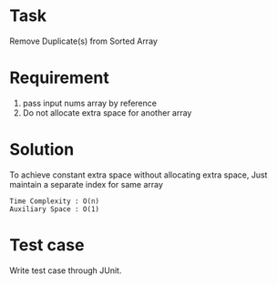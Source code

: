 # Task

Remove Duplicate(s) from Sorted Array

# Requirement

1. pass input nums array by reference
2. Do not allocate extra space for another array

# Solution

To achieve constant extra space without allocating extra space, 
    Just maintain a separate index for same array
    
    Time Complexity : O(n)
    Auxiliary Space : O(1)    

# Test case

Write test case through JUnit.